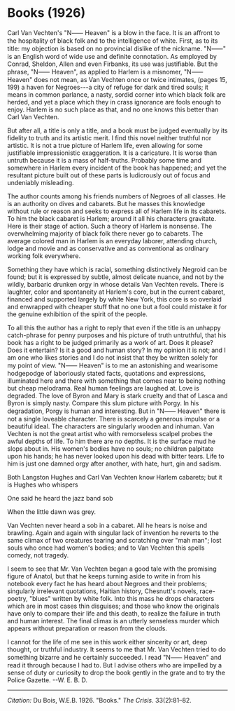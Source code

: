 <!--
title:   Books
author:  Du Bois, W.E.B.
journal: The Crisis
year:    1926
volume:  33
issue:   2
pages:   81-82
-->

# Books (1926)

Carl Van Vechten's "N&#11834; Heaven" is a blow in the face. It is an affront to the hospitality of black folk and to the intelligence of white. First, as to its title: my objection is based on no provincial dislike of the nickname. "N&#11834;" is an English word of wide use and definite connotation. As employed by Conrad, Sheldon, Allen and even Firbanks, its use was justifiable. But the phrase, "N&#11834; Heaven", as applied to Harlem is a misnomer, "N&#11834; Heaven" does not mean, as Van Vechten once or twice intimates, (pages 15, 199) a haven for Negroes---a city of refuge for dark and tired souls; it means in common parlance, a nasty, sordid corner into which black folk are herded, and yet a place which they in crass ignorance are fools enough to enjoy. Harlem is no such place as that, and no one knows this better than Carl Van Vechten. 

But after all, a title is only a title, and a book must be judged eventually by its fidelity to truth and its artistic merit. I find this novel neither truthful nor artistic. It is not a true picture of Harlem life, even allowing for some justifiable impressionistic exaggeration. It is a caricature. It is worse than untruth because it is a mass of half-truths. Probably some time and somewhere in Harlem every incident of the book has happened; and yet the resultant picture built out of these parts is ludicrously out of focus and undeniably misleading. 

The author counts among his friends numbers of Negroes of all classes. He is an authority on dives and cabarets. But he masses this knowledge without rule or reason and seeks to express all of Harlem life in its cabarets. To him the black cabaret is Harlem; around it all his characters gravitate. Here is their stage of action. Such a theory of Harlem is nonsense. The overwhelming majority of black folk there never go to cabarets. The average colored man in Harlem is an everyday laborer, attending church, lodge and movie and as conservative and as conventional as ordinary working folk everywhere. 

Something they have which is racial, something distinctively Negroid can be found; but it is expressed by subtle, almost delicate nuance, and not by the wildly, barbaric drunken orgy in whose details Van Vechten revels. There is laughter, color and spontaneity at Harlem's core, but in the current cabaret, financed and supported largely by white New York, this core is so overlaid and enwrapped with cheaper stuff that no one but a fool could mistake it for the genuine exhibition of the spirit of the people.

To all this the author has a right to reply that even if the title is an unhappy catch-phrase for penny purposes and his picture of truth untruthful, that his book has a right to be judged primarily as a work of art. Does it please? Does it entertain? Is it a good and human story? In my opinion it is not; and I am one who likes stories and I do not insist that they be written solely for my point of view. "N&#11834; Heaven" is to me an astonishing and wearisome hodgepodge of laboriously stated facts, quotations and expressions, illuminated here and there with something that comes near to being nothing but cheap melodrama. Real human feelings are laughed at. Love is degraded. The love of Byron and Mary is stark cruelty and that of Lasca and Byron is simply nasty. Compare this slum picture with Porgy. In his degradation, Porgy is human and interesting. But in "N&#11834; Heaven" there is not a single loveable character. There is scarcely a generous impulse or a beautiful ideal. The characters are singularly wooden and inhuman. Van Vechten is not the great artist who with remorseless scalpel probes the awful depths of life. To him there are no depths. It is the surface mud he slops about in. His women's bodies have no souls; no children palpitate upon his hands; he has never looked upon his dead with bitter tears. Life to him is just one damned orgy after another, with hate, hurt, gin and sadism. 

Both Langston Hughes and Carl Van Vechten know Harlem cabarets; but it is Hughes who whispers 

<div class="poem">
<p class="verse">One said he heard the jazz band sob
<p class="verse">When the little dawn was grey.
</div>

Van Vechten never heard a sob in a cabaret. All he hears is noise and brawling. Again and again with singular lack of invention he reverts to the same climax of two creatures tearing and scratching over "mah man"; lost souls who once had women's bodies; and to Van Vechten this spells comedy, not tragedy. 

I seem to see that Mr. Van Vechten began a good tale with the promising figure of Anatol, but that he keeps turning aside to write in from his notebook every fact he has heard about Negroes and their problems; singularly irrelevant quotations, Haitian history, Chesnutt's novels, race-poetry, "blues" written by white folk. Into this mass he drops characters which are in most cases thin disguises; and those who know the originals have only to compare their life and this death, to realize the failure in truth and human interest. The final climax is an utterly senseless murder which appears without preparation or reason from the clouds. 

I cannot for the life of me see in this work either sincerity or art, deep thought, or truthful industry. It seems to me that Mr. Van Vechten tried to do something bizarre and he certainly succeeded. I read "N&#11834; Heaven" and read it through because I had to. But I advise others who are impelled by a sense of duty or curiosity to drop the book gently in the grate and to try the Police Gazette. <span class="right">--W. E. B. D.</span>

________________

*Citation:* Du Bois, W.E.B. 1926. "Books." *The Crisis*. 33(2):81&ndash;82.